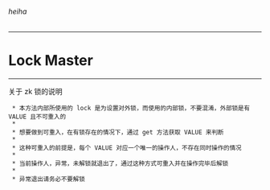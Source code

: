 ###### heiha

--------------------------------------------------------------

# Lock Master

--------------------------------------------------------------

关于 zk 锁的说明

```
 * 本方法内部所使用的 lock 是为设置对外锁，而使用的内部锁，不要混淆，外部锁是有 VALUE 且不可重入的
 * 
 * 想要做到可重入，在有锁存在的情况下，通过 get 方法获取 VALUE 来判断
 * 
 * 这种可重入的前提是，每个 VALUE 对应一个唯一的操作人，不存在同时操作的情况
 * 
 * 当前操作人，异常，未解锁就退出了，通过这种方式可重入并在操作完毕后解锁
 * 
 * 异常退出请务必不要解锁
 ```